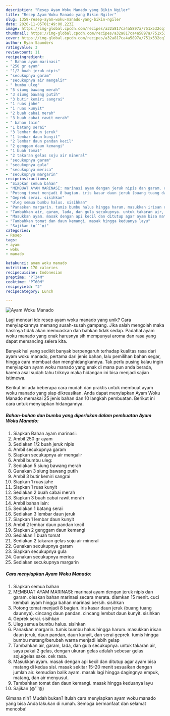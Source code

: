 ```yaml
---
description: "Resep Ayam Woku Manado yang Bikin Ngiler"
title: "Resep Ayam Woku Manado yang Bikin Ngiler"
slug: 1359-resep-ayam-woku-manado-yang-bikin-ngiler
date: 2020-11-05T01:49:00.223Z
image: https://img-global.cpcdn.com/recipes/a32a817ca4a5897a/751x532cq70/ayam-woku-manado-foto-resep-utama.jpg
thumbnail: https://img-global.cpcdn.com/recipes/a32a817ca4a5897a/751x532cq70/ayam-woku-manado-foto-resep-utama.jpg
cover: https://img-global.cpcdn.com/recipes/a32a817ca4a5897a/751x532cq70/ayam-woku-manado-foto-resep-utama.jpg
author: Ryan Saunders
ratingvalue: 3
reviewcount: 11
recipeingredient:
- " Bahan ayam marinasi"
- "250 gr ayam"
- "1/2 buah jeruk nipis"
- "secukupnya garam"
- "secukupnya air mengalir"
- " bumbu uleg"
- "5 siung bawang merah"
- "3 siung bawang putih"
- "3 butir kemiri sangrai"
- "1 ruas jahe"
- "1 ruas kunyit"
- "2 buah cabai merah"
- "3 buah cabai rawit merah"
- " bahan lain"
- "1 batang serai"
- "3 lembar daun jeruk"
- "1 lembar daun kunyit"
- "2 lembar daun pandan kecil"
- "2 genggam daun kemangi"
- "1 buah tomat"
- "2 takaran gelas soju air mineral"
- "secukupnya garam"
- "secukupnya gula"
- "secukupnya merica"
- "secukupnya margarin"
recipeinstructions:
- "Siapkan semua bahan"
- "MEMBUAT AYAM MARINASI: marinasi ayam dengan jeruk nipis dan garam. oleskan bahan marinasi secara merata. diamkan 15 menit. cuci kembali ayam hingga bahan marinasi bersih. sisihkan"
- "Potong tomat menjadi 8 bagian. iris kasar daun jeruk (buang tuang daunnya). cincang daun pandan. cincang lembut daun kunyit. sisihkan"
- "Geprek serai. sisihkan"
- "Uleg semua bumbu halus. sisihkan"
- "Panaskan margarin. tumis bumbu halus hingga harum. masukkan irisan daun jeruk, daun pandan, daun kunyit, dan serai geprek. tumis hingga bumbu matang/berubah warna menjadi lebih gelap"
- "Tambahkan air, garam, lada, dan gula secukupnya. untuk takaran air, saya pakai 2 gelas, dengan ukuran gelas adalah sebesar gelas soju/gelas sake. cek rasa."
- "Masukkan ayam. masak dengan api kecil dan ditutup agar ayam bisa matang di kedua sisi. masak sekitar 15-20 menit sesuaikan dengan jumlah air. kemudian balik ayam. masak lagi hingga dagingnya empuk, matang, dan air menyusut."
- "Tambahkan tomat dan daun kemangi. masak hingga keduanya layu"
- "Sajikan (◍′˘‵◍)"
categories:
- Resep
tags:
- ayam
- woku
- manado

katakunci: ayam woku manado 
nutrition: 170 calories
recipecuisine: Indonesian
preptime: "PT34M"
cooktime: "PT60M"
recipeyield: "2"
recipecategory: Lunch

---
```



![Ayam Woku Manado](https://img-global.cpcdn.com/recipes/a32a817ca4a5897a/751x532cq70/ayam-woku-manado-foto-resep-utama.jpg)

Lagi mencari ide resep ayam woku manado yang unik? Cara menyiapkannya memang susah-susah gampang. Jika salah mengolah maka hasilnya tidak akan memuaskan dan bahkan tidak sedap. Padahal ayam woku manado yang enak harusnya sih mempunyai aroma dan rasa yang dapat memancing selera kita.

Banyak hal yang sedikit banyak berpengaruh terhadap kualitas rasa dari ayam woku manado, pertama dari jenis bahan, lalu pemilihan bahan segar, hingga cara membuat dan menghidangkannya. Tak perlu pusing kalau ingin menyiapkan ayam woku manado yang enak di mana pun anda berada, karena asal sudah tahu triknya maka hidangan ini bisa menjadi sajian istimewa.




Berikut ini ada beberapa cara mudah dan praktis untuk membuat ayam woku manado yang siap dikreasikan. Anda dapat menyiapkan Ayam Woku Manado memakai 25 jenis bahan dan 10 langkah pembuatan. Berikut ini cara untuk menyiapkan hidangannya.

<!--inarticleads1-->

##### Bahan-bahan dan bumbu yang diperlukan dalam pembuatan Ayam Woku Manado:

1. Siapkan  Bahan ayam marinasi:
1. Ambil 250 gr ayam
1. Sediakan 1/2 buah jeruk nipis
1. Ambil secukupnya garam
1. Siapkan secukupnya air mengalir
1. Ambil  bumbu uleg:
1. Sediakan 5 siung bawang merah
1. Gunakan 3 siung bawang putih
1. Ambil 3 butir kemiri sangrai
1. Siapkan 1 ruas jahe
1. Siapkan 1 ruas kunyit
1. Sediakan 2 buah cabai merah
1. Siapkan 3 buah cabai rawit merah
1. Ambil  bahan lain:
1. Sediakan 1 batang serai
1. Sediakan 3 lembar daun jeruk
1. Siapkan 1 lembar daun kunyit
1. Ambil 2 lembar daun pandan kecil
1. Siapkan 2 genggam daun kemangi
1. Sediakan 1 buah tomat
1. Sediakan 2 takaran gelas soju air mineral
1. Gunakan secukupnya garam
1. Siapkan secukupnya gula
1. Gunakan secukupnya merica
1. Sediakan secukupnya margarin




<!--inarticleads2-->

##### Cara menyiapkan Ayam Woku Manado:

1. Siapkan semua bahan
1. MEMBUAT AYAM MARINASI: marinasi ayam dengan jeruk nipis dan garam. oleskan bahan marinasi secara merata. diamkan 15 menit. cuci kembali ayam hingga bahan marinasi bersih. sisihkan
1. Potong tomat menjadi 8 bagian. iris kasar daun jeruk (buang tuang daunnya). cincang daun pandan. cincang lembut daun kunyit. sisihkan
1. Geprek serai. sisihkan
1. Uleg semua bumbu halus. sisihkan
1. Panaskan margarin. tumis bumbu halus hingga harum. masukkan irisan daun jeruk, daun pandan, daun kunyit, dan serai geprek. tumis hingga bumbu matang/berubah warna menjadi lebih gelap
1. Tambahkan air, garam, lada, dan gula secukupnya. untuk takaran air, saya pakai 2 gelas, dengan ukuran gelas adalah sebesar gelas soju/gelas sake. cek rasa.
1. Masukkan ayam. masak dengan api kecil dan ditutup agar ayam bisa matang di kedua sisi. masak sekitar 15-20 menit sesuaikan dengan jumlah air. kemudian balik ayam. masak lagi hingga dagingnya empuk, matang, dan air menyusut.
1. Tambahkan tomat dan daun kemangi. masak hingga keduanya layu
1. Sajikan (◍′˘‵◍)




Gimana nih? Mudah bukan? Itulah cara menyiapkan ayam woku manado yang bisa Anda lakukan di rumah. Semoga bermanfaat dan selamat mencoba!
